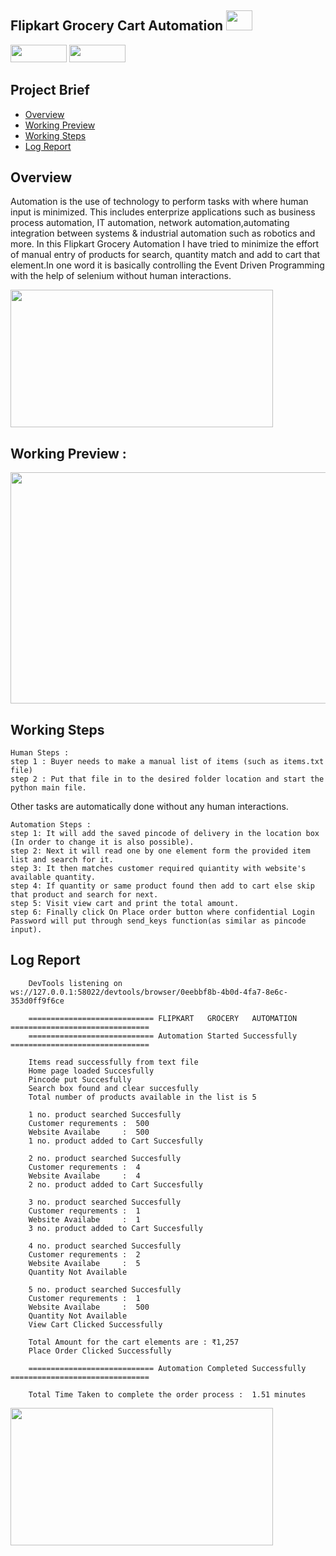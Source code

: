 ## Flipkart Grocery Cart Automation <img src="https://github.com/rehanmondal/Flipkart-Grocery-Cart-Automation/assets/125151906/e5b3a590-558c-4df8-b423-1711cb999903" width="42px;" height="32px;">
<p>
<img src="https://img.shields.io/badge/python-3670A0?style=flat-square&logo=python&logoColor=ffdd54" width="90px;" height="28px;">
<img src="https://github.com/rehanmondal/rehanmondal/assets/125151906/43d5ce7b-c8b3-4707-8af0-e28b2281dd57" width="90px;" height="28px;">
</p>  

## Project Brief
- [Overview](https://awesomeopensource.com/project/elangosundar/awesome-README-templates)
- [Working Preview](https://awesomeopensource.com/project/elangosundar/awesome-README-templates)
- [Working Steps](https://awesomeopensource.com/project/elangosundar/awesome-README-templates)
- [Log Report](https://awesomeopensource.com/project/elangosundar/awesome-README-templates)

## Overview
Automation is the use of technology to perform tasks with where human input is minimized. This includes enterprize applications such as business process automation, IT automation, network automation,automating integration between systems & industrial automation such as robotics and more. In this Flipkart Grocery Automation I have tried to minimize the effort of manual entry of products for search, quantity match and add to cart that element.In one word it is basically controlling the Event Driven Programming with the help of selenium without human interactions.

<p><img src="https://github.com/rehanmondal/Flipkart-Grocery-Cart-Automation/assets/125151906/01c977d5-5b87-48f7-b817-86f32e6e87fc" width="420" height="220"></p>

## Working Preview : 
<img src="https://github.com/rehanmondal/Flipkart-Grocery-Cart-Automation/assets/125151906/c92fcbf4-6d6f-421f-8e32-ddc82cc94038" width="670px;" height="370px;">

## Working Steps
    Human Steps :
    step 1 : Buyer needs to make a manual list of items (such as items.txt file)
    step 2 : Put that file in to the desired folder location and start the python main file.
 Other tasks are automatically done without any human interactions.
 
    Automation Steps :
    step 1: It will add the saved pincode of delivery in the location box (In order to change it is also possible).
    step 2: Next it will read one by one element form the provided item list and search for it.
    step 3: It then matches customer required quiantity with website's available quantity.
    step 4: If quantity or same product found then add to cart else skip that product and search for next.
    step 5: Visit view cart and print the total amount.
    step 6: Finally click On Place order button where confidential Login Password will put through send_keys function(as similar as pincode input). 


## Log Report
        DevTools listening on ws://127.0.0.1:58022/devtools/browser/0eebbf8b-4b0d-4fa7-8e6c-353d0ff9f6ce
    
        ============================ FLIPKART   GROCERY   AUTOMATION ===============================
        ============================ Automation Started Successfully ===============================
    
        Items read successfully from text file
        Home page loaded Succesfully
        Pincode put Succesfully
        Search box found and clear succesfully
        Total number of products available in the list is 5
        
        1 no. product searched Succesfully
        Customer requrements :  500
        Website Availabe     :  500
        1 no. product added to Cart Succesfully
    
        2 no. product searched Succesfully
        Customer requrements :  4
        Website Availabe     :  4
        2 no. product added to Cart Succesfully

        3 no. product searched Succesfully
        Customer requrements :  1
        Website Availabe     :  1
        3 no. product added to Cart Succesfully
                
        4 no. product searched Succesfully
        Customer requrements :  2
        Website Availabe     :  5
        Quantity Not Available  

        5 no. product searched Succesfully
        Customer requrements :  1
        Website Availabe     :  500
        Quantity Not Available
        View Cart Clicked Successfully
        
        Total Amount for the cart elements are : ₹1,257
        Place Order Clicked Successfully

        ============================ Automation Completed Successfully ===============================

        Total Time Taken to complete the order process :  1.51 minutes

<img src="https://github.com/rehanmondal/Flipkart-Grocery-Cart-Automation/assets/125151906/d03f1bfc-2293-45a6-a33a-9964e3a307ad" width="420" height="220">

                                                                                                            
                                          

